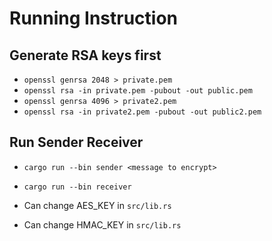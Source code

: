 # Running Instruction

## Generate RSA keys first

-   `openssl genrsa 2048 > private.pem`
-   `openssl rsa -in private.pem -pubout -out public.pem`
-   `openssl genrsa 4096 > private2.pem`
-   `openssl rsa -in private2.pem -pubout -out public2.pem`

## Run Sender Receiver

-   `cargo run --bin sender <message to encrypt>`
-   `cargo run --bin receiver`

-   Can change AES_KEY in `src/lib.rs`
-   Can change HMAC_KEY in `src/lib.rs`

